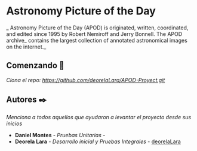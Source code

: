 # Astronomy Picture of the Day

_ Astronomy Picture of the Day (APOD) is originated, written, coordinated, and edited since 1995 by Robert Nemiroff and Jerry Bonnell. The APOD archive_ contains the largest collection of annotated astronomical images on the internet._

## Comenzando 🚀

_Clona el repo: https://github.com/deorelaLara/APOD-Proyect.git_


## Autores ✒️

_Menciona a todos aquellos que ayudaron a levantar el proyecto desde sus inicios_

* **Daniel Montes** - *Pruebas Unitarias* -
* **Deorela Lara** - *Desarrollo inicial y Pruebas Integrales* - [deorelaLara](https://github.com/deorelaLara/APOD-Proyect)